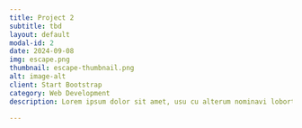 ```yaml
---
title: Project 2
subtitle: tbd
layout: default
modal-id: 2
date: 2024-09-08
img: escape.png
thumbnail: escape-thumbnail.png
alt: image-alt
client: Start Bootstrap
category: Web Development
description: Lorem ipsum dolor sit amet, usu cu alterum nominavi lobortis. At duo novum diceret. Tantas apeirian vix et, usu sanctus postulant inciderint ut, populo diceret necessitatibus in vim. Cu eum dicam feugiat noluisse.

---
```


